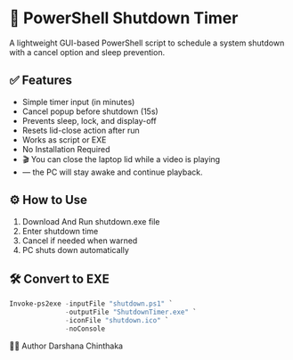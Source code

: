 # 🔌 PowerShell Shutdown Timer

A lightweight GUI-based PowerShell script to schedule a system shutdown with a cancel option and sleep prevention.

## ✅ Features

- Simple timer input (in minutes)
- Cancel popup before shutdown (15s)
- Prevents sleep, lock, and display-off
- Resets lid-close action after run
- Works as script or EXE
- No Installation Required
- 🎬 You can close the laptop lid while a video is playing
-  — the PC will stay awake and continue playback.

## ⚙️ How to Use

1. Download And Run shutdown.exe file
2. Enter shutdown time
3. Cancel if needed when warned
4. PC shuts down automatically

## 🛠 Convert to EXE

```powershell
Invoke-ps2exe -inputFile "shutdown.ps1" `
              -outputFile "ShutdownTimer.exe" `
              -iconFile "shutdown.ico" `
              -noConsole
```
👨‍💻 Author
Darshana Chinthaka
